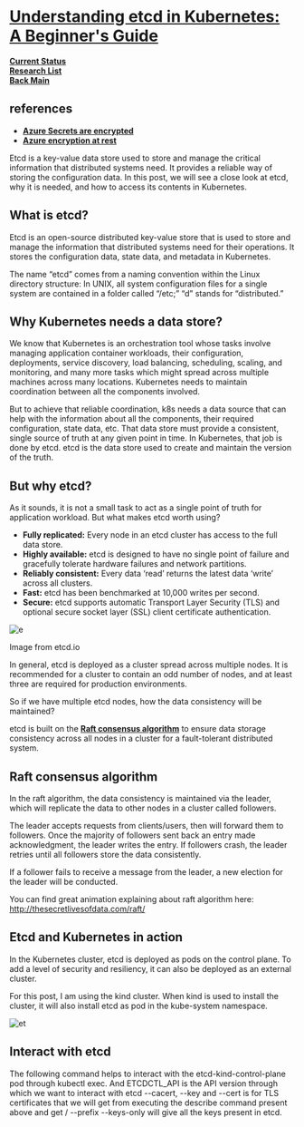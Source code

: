 # **[Understanding etcd in Kubernetes: A Beginner's Guide](https://blog.kubesimplify.com/understanding-etcd-in-kubernetes-a-beginners-guide)**

**[Current Status](../../../../development/status/weekly/current_status.md)**\
**[Research List](../../../research_list.md)**\
**[Back Main](../../../../README.md)**

## references

- **[Azure Secrets are encrypted](https://learn.microsoft.com/en-us/azure/aks/concepts-security#kubernetes-secrets)**
- **[Azure encryption at rest](https://learn.microsoft.com/en-us/azure/security/fundamentals/encryption-atrest)**

Etcd is a key-value data store used to store and manage the critical information that distributed systems need. It provides a reliable way of storing the configuration data. In this post, we will see a close look at etcd, why it is needed, and how to access its contents in Kubernetes.

## **What is etcd?**

Etcd is an open-source distributed key-value store that is used to store and manage the information that distributed systems need for their operations. It stores the configuration data, state data, and metadata in Kubernetes.

The name “etcd” comes from a naming convention within the Linux directory structure: In UNIX, all system configuration files for a single system are contained in a folder called “/etc;” “d” stands for “distributed.”

## **Why Kubernetes needs a data store?**

We know that Kubernetes is an orchestration tool whose tasks involve managing application container workloads, their configuration, deployments, service discovery, load balancing, scheduling, scaling, and monitoring, and many more tasks which might spread across multiple machines across many locations. Kubernetes needs to maintain coordination between all the components involved.

But to achieve that reliable coordination, k8s needs a data source that can help with the information about all the components, their required configuration, state data, etc. That data store must provide a consistent, single source of truth at any given point in time. In Kubernetes, that job is done by etcd. etcd is the data store used to create and maintain the version of the truth.

## But why etcd?

As it sounds, it is not a small task to act as a single point of truth for application workload. But what makes etcd worth using?

- **Fully replicated:** Every node in an etcd cluster has access to the full data store.
- **Highly available:** etcd is designed to have no single point of failure and gracefully tolerate hardware failures and network partitions.
- **Reliably consistent:** Every data ‘read’ returns the latest data ‘write’ across all clusters.
- **Fast:** etcd has been benchmarked at 10,000 writes per second.
- **Secure:** etcd supports automatic Transport Layer Security (TLS) and optional secure socket layer (SSL) client certificate authentication.

![e](https://cdn.hashnode.com/res/hashnode/image/upload/v1674021412467/b99977b9-189d-4810-ac4d-f4306cffccef.png?auto=compress,format&format=webp)

Image from etcd.io

In general, etcd is deployed as a cluster spread across multiple nodes. It is recommended for a cluster to contain an odd number of nodes, and at least three are required for production environments.

So if we have multiple etcd nodes, how the data consistency will be maintained?

etcd is built on the **[Raft consensus algorithm](https://raft.github.io/)** to ensure data storage consistency across all nodes in a cluster for a fault-tolerant distributed system.

## Raft consensus algorithm

In the raft algorithm, the data consistency is maintained via the leader, which will replicate the data to other nodes in a cluster called followers.

The leader accepts requests from clients/users, then will forward them to followers. Once the majority of followers sent back an entry made acknowledgment, the leader writes the entry. If followers crash, the leader retries until all followers store the data consistently.

If a follower fails to receive a message from the leader, a new election for the leader will be conducted.

You can find great animation explaining about raft algorithm here: <http://thesecretlivesofdata.com/raft/>

## Etcd and Kubernetes in action

In the Kubernetes cluster, etcd is deployed as pods on the control plane. To add a level of security and resiliency, it can also be deployed as an external cluster.

For this post, I am using the kind cluster. When kind is used to install the cluster, it will also install etcd as pod in the kube-system namespace.

![et](https://cdn.hashnode.com/res/hashnode/image/upload/v1674131011242/c90e9197-6de5-4a16-be19-a2834982a01c.png?auto=compress,format&format=webp)

## Interact with etcd

The following command helps to interact with the etcd-kind-control-plane pod through kubectl exec. And ETCDCTL_API is the API version through which we want to interact with etcd --cacert, --key and --cert is for TLS certificates that we will get from executing the describe command present above and get / --prefix --keys-only will give all the keys present in etcd.
